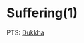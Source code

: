 # Suffering(1)

PTS: [Dukkha](https://dsalsrv04.uchicago.edu/cgi-bin/app/pali_query.py?qs=Dukkha&searchhws=yes)
